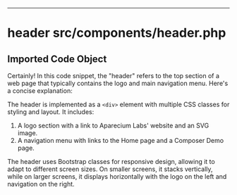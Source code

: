 

  

  
---
# header src/components/header.php
## Imported Code Object
Certainly! In this code snippet, the "header" refers to the top section of a web page that typically contains the logo and main navigation menu. Here's a concise explanation:

The header is implemented as a `<div>` element with multiple CSS classes for styling and layout. It includes:

1. A logo section with a link to Aparecium Labs' website and an SVG image.
2. A navigation menu with links to the Home page and a Composer Demo page.

The header uses Bootstrap classes for responsive design, allowing it to adapt to different screen sizes. On smaller screens, it stacks vertically, while on larger screens, it displays horizontally with the logo on the left and navigation on the right.


  